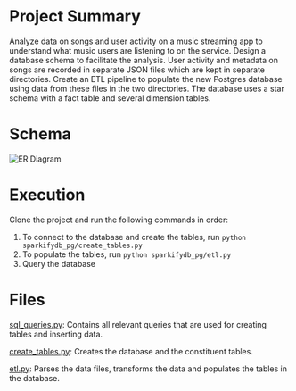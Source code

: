 # Project Summary

Analyze data on songs and user activity on a music streaming app to understand what music users are listening to on the service. Design a database schema to facilitate the analysis. User activity and metadata on songs are recorded in separate JSON files which are kept in separate directories. Create an ETL pipeline to populate the new Postgres database using data from these files in the two directories. The database uses a star schema with a fact table and several dimension tables.

# Schema

![ER Diagram](https://github.com/sunnykan/sparkifydb_pg/blob/main/images/er_diagram.png "ER Diagram")

# Execution
Clone the project and run the following commands in order:

1. To connect to the database and create the tables, run `python sparkifydb_pg/create_tables.py`
2. To populate the tables, run `python sparkifydb_pg/etl.py`
3. Query the database

# Files

[sql_queries.py](https://github.com/sunnykan/sparkifydb_pg/blob/main/sparkifydb_pg/sql_queries.py): Contains all relevant queries that are used for creating tables and inserting data. 

[create_tables.py](https://github.com/sunnykan/sparkifydb_pg/blob/main/sparkifydb_pg/create_tables.py): Creates the database and the constituent tables.

[etl.py](https://github.com/sunnykan/sparkifydb_pg/blob/main/sparkifydb_pg/etl.py): Parses the data files, transforms the data and populates the tables in the database.
